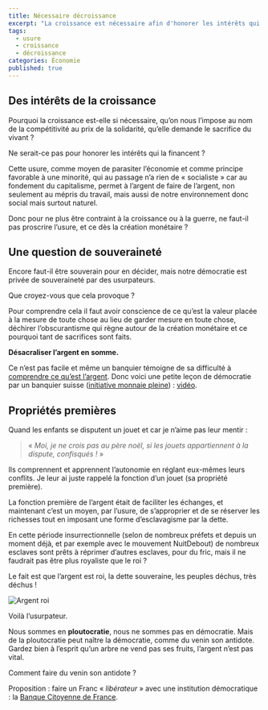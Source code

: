 ```yaml
---
title: Nécessaire décroissance
excerpt: "La croissance est nécessaire afin d'honorer les intérêts qui la financent."
tags: 
  - usure
  - croissance
  - décroissance
categories: Économie
published: true
---
```


## Des intérêts de la croissance 

Pourquoi la croissance est-elle si nécessaire, qu’on nous l’impose au nom de la compétitivité au prix de la solidarité, qu’elle demande le sacrifice du vivant ? 

Ne serait-ce pas pour honorer les intérêts qui la financent ?

Cette usure, comme moyen de parasiter l’économie et comme principe favorable à une minorité, qui au passage n’a rien de « socialiste » car au fondement du capitalisme, permet à l’argent de faire de l’argent, non seulement au mépris du travail, mais aussi de notre environnement donc social mais surtout naturel.

Donc pour ne plus être contraint à la croissance ou à la guerre, ne faut-il pas proscrire l’usure, et ce dès la création monétaire ? 

## Une question de souveraineté 

Encore faut-il être souverain pour en décider, mais notre démocratie est privée de souveraineté par des usurpateurs.

Que croyez-vous que cela provoque ? 

Pour comprendre cela il faut avoir conscience de ce qu’est la valeur placée à la mesure de toute chose au lieu de garder mesure en toute chose, déchirer l’obscurantisme qui règne autour de la création monétaire et ce pourquoi tant de sacrifices sont faits. 

**Désacraliser l’argent en somme.**

Ce n’est pas facile et même un banquier témoigne de sa difficulté à [comprendre ce qu’est l’argent](http://www.scoop.it/t/comprendre-la-monnaie). Donc voici une petite leçon de démocratie par un banquier suisse ([initiative monnaie pleine](http://www.initiative-monnaie-pleine.ch)) : [vidéo](https://youtu.be/dmwtBcU0qtA).

## Propriétés premières

Quand les enfants se disputent un jouet et car je n’aime pas leur mentir : 

> « *Moi, je ne crois pas au père noël, si les jouets appartiennent à la dispute, confisqués !* » 

Ils comprennent et apprennent l’autonomie en réglant eux-mêmes leurs conflits. Je leur ai juste rappelé la fonction d’un jouet (sa propriété première).

La fonction première de l’argent était de faciliter les échanges, et maintenant c’est un moyen, par l’usure, de s’approprier et de se réserver les richesses tout en imposant une forme d’esclavagisme par la dette.

En cette période insurrectionnelle (selon de nombreux préfets et depuis un moment déjà, et par exemple avec le mouvement NuitDebout) de nombreux esclaves sont prêts à réprimer d’autres esclaves, pour du fric, mais il ne faudrait pas être plus royaliste que le roi ?

Le fait est que l’argent est roi, la dette souveraine, les peuples déchus, très déchus !

![Argent roi](https://demascarade.files.wordpress.com/2013/11/539762_3703267237555_546204851_n.jpg)

Voilà l’usurpateur.

Nous sommes en **ploutocratie**, nous ne sommes pas en démocratie.
Mais de la ploutocratie peut naître la démocratie, comme du venin son antidote.
Gardez bien à l’esprit qu’un arbre ne vend pas ses fruits, l’argent n’est pas vital. 

Comment faire du venin son antidote ?

Proposition : faire un Franc « _libérateur_ » avec une institution démocratique : la [Banque Citoyenne de France](http://cyrildphotos.github.io/institution/Banque_Citoyenne_de_France_BCF/).
